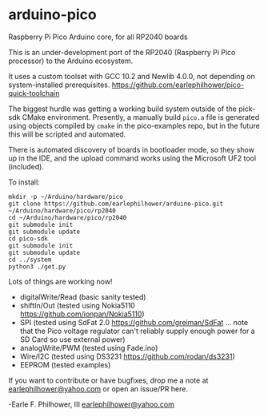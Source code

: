 # arduino-pico
Raspberry Pi Pico Arduino core, for all RP2040 boards

This is an under-development port of the RP2040 (Raspberry Pi Pico processor) to the Arduino ecosystem.

It uses a custom toolset with GCC 10.2 and Newlib 4.0.0, not depending on system-installed prerequisites.  https://github.com/earlephilhower/pico-quick-toolchain

The biggest hurdle was getting a working build system outside of the pick-sdk CMake environment.
Presently, a manually build `pico.a` file is generated using objects compiled by `cmake` in the pico-examples repo, but in the future this will be scripted and automated.

There is automated discovery of boards in bootloader mode, so they show up in the IDE, and the upload command works using the Microsoft UF2 tool (included).

To install:
````
mkdir -p ~/Arduino/hardware/pico
git clone https://github.com/earlephilhower/arduino-pico.git ~/Arduino/hardware/pico/rp2040
cd ~/Arduino/hardware/pico/rp2040
git submodule init
git submodule update
cd pico-sdk
git submodule init
git submodule update
cd ../system
python3 ./get.py
`````

Lots of things are working now!
* digitalWrite/Read (basic sanity tested)
* shiftIn/Out (tested using Nokia5110 https://github.com/ionpan/Nokia5110)
* SPI (tested using SdFat 2.0 https://github.com/greiman/SdFat ... note that the Pico voltage regulator can't reliably supply enough power for a SD Card so use external power)
* analogWrite/PWM (tested using Fade.ino)
* Wire/I2C (tested using DS3231 https://github.com/rodan/ds3231)
* EEPROM (tested examples)

If you want to contribute or have bugfixes, drop me a note at <earlephilhower@yahoo.com> or open an issue/PR here.

-Earle F. Philhower, III
 earlephilhower@yahoo.com
